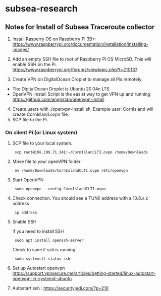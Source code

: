 # subsea-research
## Notes for Install of Subsea Traceroute collector

1. Install Rasperry OS on Raspberry Pi 3B+: https://www.raspberrypi.org/documentation/installation/installing-images/

2. Add an empty SSH file to root of Raspberry Pi OS MicroSD. This will enable SSH on the Pi.
https://www.raspberrypi.org/forums/viewtopic.php?t=210137

3. Create VPN on DigitalOcean Droplet to manage all Pis remotely.
- The DigitalOcean Droplet is Ubuntu 20.04n LTS
- OpenVPN-Install Script is the easist way to get VPN up and running:  https://github.com/angristan/openvpn-install

4. Create users with ./openvpn-install.sh, Example user: CornIsland will create CornIsland.ovpn file. 
5. SCP file to the Pi. 


### On client Pi (or Linux system)

1. SCP file to your local system.


        scp root@198.199.71.241:~/CornIslanCLTI.ovpn /home/Downloads

2. Move file to your openVPN folder

        mv /home/Downloads/CornIslandCLTI.ovpn /etc/openvpn

3. Start OpenVPN
        
        sudo openvpn --config CornIslandCLTI.ovpn
    
4. Check connection. You should see a TUN0 address with a 10.8.x.x address

        ip address
5. Enable SSH
      
      If you need to install SSH
                
        sudo apt install openssh-server
     
     Check to saee if ssh is running
                
        sudo systemctl status ssh


5. Set up Autostart openvpn https://support.vpnsecure.me/articles/getting-started/linux-autostart-openvpn-in-systemd-ubuntu

6. Autostart ssh : https://securityjedi.com/?p=210
